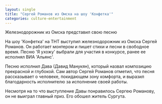 ```yaml
---
layout: single
title: "Сергей Романов из Омска на шоу 'Конфетка'"
categories: culture-entertainment
---
```

Железнодорожник из Омска представил свою песню

На шоу 'Конфетка' на ТНТ выступил железнодорожник из Омска Сергей Романов. Он работает монтером и пишет стихи и песни в свободное время. Песню 'Я ухожу' выбрали для участия в конкурсе, ранее ее исполнял ВИА 'Альянс'.

Песню исполнил Дава (Давид Манукян), который назвал композицию прекрасной и глубокой. Сам автор Сергей Романов отметил, что песня рассказывает о человеке, покидающем зону комфорта, и выразил благодарность исполнителю за исполнение своей работы.

Несмотря на то что выступление Давы понравилось Сергею Романову, он не выиграл главный приз. Его обошел житель Сургута.